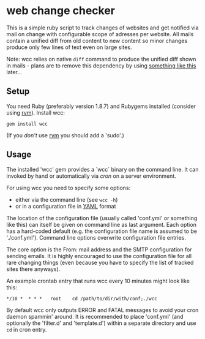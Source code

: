 web change checker
==================

This is a simple ruby script to track changes of websites and get notified via mail on
change with configurable scope of adresses per website. All mails contain a unified diff
from old content to new content so minor changes produce only few lines of text even on large sites.

Note: wcc relies on native `diff` command to produce the unified diff shown in mails -
plans are to remove this dependency by using [something like this](https://github.com/samg/diffy) later...

Setup
-----

You need Ruby (preferably version 1.8.7) and Rubygems installed
(consider using [rvm](http://beginrescueend.com/)). Install wcc:

	gem install wcc

(If you *don't* use [rvm](http://beginrescueend.com/) you should add a 'sudo'.)

Usage
-----

The installed 'wcc' gem provides a ´wcc´ binary on the command line.
It can invoked by hand or automatically via *cron* on a server environment.

For using wcc you need to specify some options:

* either via the command line (see `wcc -h`)
* or in a configuration file in [YAML](https://secure.wikimedia.org/wikipedia/en/wiki/YAML) format

The location of the configuration file (usually called 'conf.yml' or something like this)
can itself be given on command line as last argument. Each option has a hard-coded default
(e.g. the configuration file name is assumed to be './conf.yml'). Command line options
overwrite configuration file entries.

The core option is the From: mail address and the SMTP configuration for sending emails.
It is highly encouraged to use the configuration file for all rare changing things
(even because you have to specify the list of tracked sites there anyways).

An example crontab entry that runs wcc every 10 minutes might look like this:

	*/10 *  * * *   root    cd /path/to/dir/with/conf;./wcc

By default wcc only outputs ERROR and FATAL messages to avoid your cron daemon spammin' around.
It is recommended to place 'conf.yml' (and optionally the 'filter.d' and 'template.d') within
a separate directory and use `cd` in cron entry.
